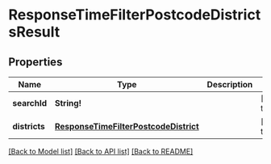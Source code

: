 # ResponseTimeFilterPostcodeDistrictsResult

## Properties
Name | Type | Description | Notes
------------ | ------------- | ------------- | -------------
**searchId** | **String!** |  | [default to null]
**districts** | [**ResponseTimeFilterPostcodeDistrict**](ResponseTimeFilterPostcodeDistrict.md) |  | [default to null]

[[Back to Model list]](../README.md#documentation-for-models) [[Back to API list]](../README.md#documentation-for-api-endpoints) [[Back to README]](../README.md)


